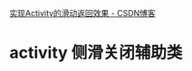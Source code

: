 [实现Activity的滑动返回效果 \- CSDN博客](https://blog.csdn.net/eiuly/article/details/46472783)



# activity 侧滑关闭辅助类